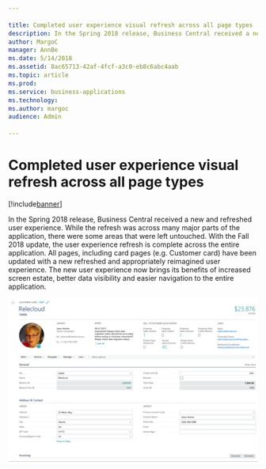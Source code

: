 ```yaml
---

title: Completed user experience visual refresh across all page types
description: In the Spring 2018 release, Business Central received a new and refreshed user experience.
author: MargoC
manager: AnnBe
ms.date: 5/14/2018
ms.assetid: 8ac65713-42af-4fcf-a3c0-eb8c6abc4aab
ms.topic: article
ms.prod: 
ms.service: business-applications
ms.technology: 
ms.author: margoc
audience: Admin

---
```

#  Completed user experience visual refresh across all page types 


[!include[banner](../../../includes/banner.md)]

In the Spring 2018 release, Business Central received a new and refreshed user
experience. While the refresh was across many major parts of the application,
there were some areas that were left untouched. With the Fall 2018 update, the
user experience refresh is complete across the entire application. All pages,
including card pages (e.g. Customer card) have been updated with a new refreshed
and appropriately reimagined user experience. The new user experience now brings
its benefits of increased screen estate, better data visibility and easier
navigation to the entire application.

![](media/completed-user-experience-visual-refresh-across-all-page-types-1.png "")
